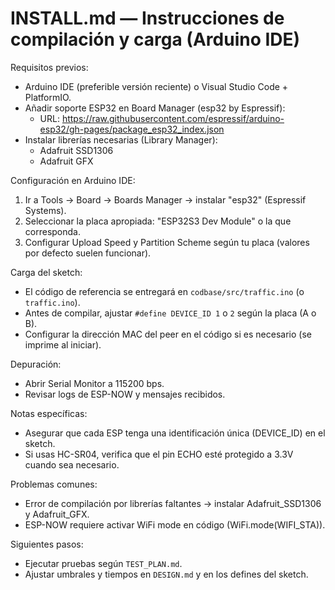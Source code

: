 # INSTALL.md — Instrucciones de compilación y carga (Arduino IDE)

Requisitos previos:
- Arduino IDE (preferible versión reciente) o Visual Studio Code + PlatformIO.
- Añadir soporte ESP32 en Board Manager (esp32 by Espressif):
  - URL: https://raw.githubusercontent.com/espressif/arduino-esp32/gh-pages/package_esp32_index.json
- Instalar librerías necesarias (Library Manager):
  - Adafruit SSD1306
  - Adafruit GFX

Configuración en Arduino IDE:
1. Ir a Tools -> Board -> Boards Manager -> instalar "esp32" (Espressif Systems).
2. Seleccionar la placa apropiada: "ESP32S3 Dev Module" o la que corresponda.
3. Configurar Upload Speed y Partition Scheme según tu placa (valores por defecto suelen funcionar).

Carga del sketch:
- El código de referencia se entregará en `codbase/src/traffic.ino` (o `traffic.ino`).
- Antes de compilar, ajustar `#define DEVICE_ID 1` o `2` según la placa (A o B).
- Configurar la dirección MAC del peer en el código si es necesario (se imprime al iniciar).

Depuración:
- Abrir Serial Monitor a 115200 bps.
- Revisar logs de ESP-NOW y mensajes recibidos.

Notas específicas:
- Asegurar que cada ESP tenga una identificación única (DEVICE_ID) en el sketch.
- Si usas HC-SR04, verifica que el pin ECHO esté protegido a 3.3V cuando sea necesario.

Problemas comunes:
- Error de compilación por librerías faltantes -> instalar Adafruit_SSD1306 y Adafruit_GFX.
- ESP-NOW requiere activar WiFi mode en código (WiFi.mode(WIFI_STA)).

Siguientes pasos:
- Ejecutar pruebas según `TEST_PLAN.md`.
- Ajustar umbrales y tiempos en `DESIGN.md` y en los defines del sketch.